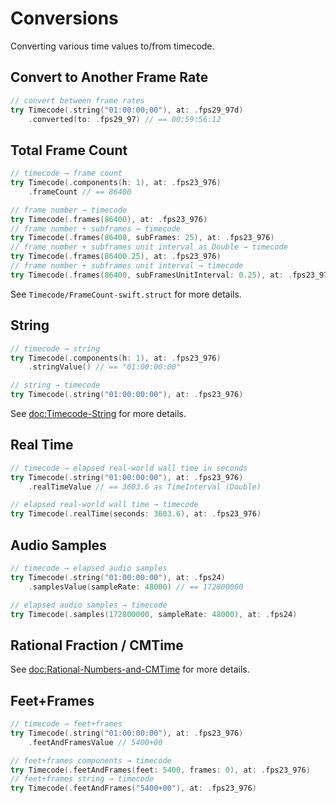 # Conversions

Converting various time values to/from timecode.

## Convert to Another Frame Rate

```swift
// convert between frame rates
try Timecode(.string("01:00:00;00"), at: .fps29_97d)
    .converted(to: .fps29_97) // == 00:59:56:12
```

## Total Frame Count

```swift
// timecode → frame count
try Timecode(.components(h: 1), at: .fps23_976)
    .frameCount // == 86400
```

```swift
// frame number → timecode
try Timecode(.frames(86400), at: .fps23_976)
// frame number + subframes → timecode
try Timecode(.frames(86400, subFrames: 25), at: .fps23_976)
// frame number + subframes unit interval as Double → timecode
try Timecode(.frames(86400.25), at: .fps23_976)
// frame number + subframes unit interval → timecode
try Timecode(.frames(86400, subFramesUnitInterval: 0.25), at: .fps23_976)
```

See ``Timecode/FrameCount-swift.struct`` for more details.

## String

```swift
// timecode → string
try Timecode(.components(h: 1), at: .fps23_976)
    .stringValue() // == "01:00:00:00"
```

```swift
// string → timecode
try Timecode(.string("01:00:00:00"), at: .fps23_976)
```

See <doc:Timecode-String> for more details.

## Real Time

```swift
// timecode → elapsed real-world wall time in seconds
try Timecode(.string("01:00:00:00"), at: .fps23_976)
    .realTimeValue // == 3603.6 as TimeInterval (Double)
```

```swift
// elapsed real-world wall time → timecode
try Timecode(.realTime(seconds: 3603.6), at: .fps23_976)
```

## Audio Samples

```swift
// timecode → elapsed audio samples
try Timecode(.string("01:00:00:00"), at: .fps24)
    .samplesValue(sampleRate: 48000) // == 172800000
```

```swift
// elapsed audio samples → timecode
try Timecode(.samples(172800000, sampleRate: 48000), at: .fps24)
```

## Rational Fraction / CMTime

See <doc:Rational-Numbers-and-CMTime> for more details.

## Feet+Frames

```swift
// timecode → feet+frames
try Timecode(.string("01:00:00:00"), at: .fps23_976)
    .feetAndFramesValue // 5400+00
```

```swift
// feet+frames components → timecode
try Timecode(.feetAndFrames(feet: 5400, frames: 0), at: .fps23_976)
// feet+frames string → timecode
try Timecode(.feetAndFrames("5400+00"), at: .fps23_976)
```
